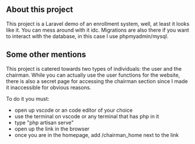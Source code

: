 ## About this project

This project is a Laravel demo of an enrollment system, well, at least it looks like it. You can mess around with it idc. Migrations are also there if you want to interact with the database, in this case I use phpmyadmin/mysql.

## Some other mentions

This project is catered towards two types of individuals: the user and the chairman. While you can actually use the user functions for the website, there is also a secret page for accessing the chairman section since I made it inaccessible for obvious reasons. 

To do it you must:

- open up vscode or an code editor of your choice
- use the terminal on vscode or any terminal that has php in it
- type "php artisan serve"
- open up the link in the browser
- once you are in the homepage, add /chairman_home next to the link

